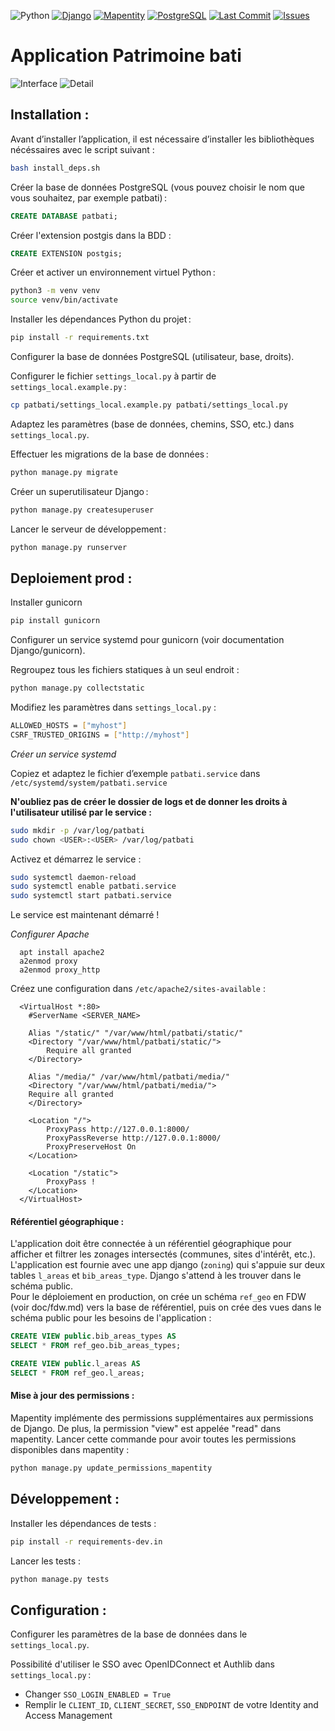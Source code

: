 ![Python](https://img.shields.io/badge/Python-3.10%2B-blue.svg)
[![Django](https://img.shields.io/badge/Django-5.2-success)](https://www.djangoproject.com/)
[![Mapentity](https://img.shields.io/badge/Mapentity-12.8.3-success)](https://github.com/makinacorpus/django-mapentity)
[![PostgreSQL](https://img.shields.io/badge/PostgreSQL-16-blue)](https://www.postgresql.org/)
[![Last Commit](https://img.shields.io/github/last-commit/PnEcrins/Patrimoine-bati)](https://github.com/PnEcrins/Patrimoine-batu/commits/main)
[![Issues](https://img.shields.io/github/issues/PnEcrins/Patrimoine-bati)](https://github.com/PnEcrins/Patrimoine-bati/issues)

# Application Patrimoine bati

![Interface](media/img/list.png)
![Detail](media/img/detail_properties.png)

## Installation :

Avant d’installer l’application, il est nécessaire d’installer les bibliothèques nécéssaires avec le script suivant :

```bash
bash install_deps.sh
```

Créer la base de données PostgreSQL (vous pouvez choisir le nom que vous souhaitez, par exemple patbati) :

```SQL
CREATE DATABASE patbati;
```

Créer l'extension postgis dans la BDD :

```SQL
CREATE EXTENSION postgis;
```

Créer et activer un environnement virtuel Python :

```bash
python3 -m venv venv
source venv/bin/activate
```

Installer les dépendances Python du projet :

```bash
pip install -r requirements.txt
```

Configurer la base de données PostgreSQL (utilisateur, base, droits).

Configurer le fichier `settings_local.py` à partir de `settings_local.example.py` :

```bash
cp patbati/settings_local.example.py patbati/settings_local.py
```

Adaptez les paramètres (base de données, chemins, SSO, etc.) dans `settings_local.py`.

Effectuer les migrations de la base de données :

```bash
python manage.py migrate
```

Créer un superutilisateur Django :

```bash
python manage.py createsuperuser
```

Lancer le serveur de développement :

```bash
python manage.py runserver
```

## Deploiement prod :

Installer gunicorn

```bash
pip install gunicorn
```

Configurer un service systemd pour gunicorn (voir documentation Django/gunicorn).

Regroupez tous les fichiers statiques à un seul endroit :
```bash
python manage.py collectstatic
```

Modifiez les paramètres dans `settings_local.py` :
```bash
ALLOWED_HOSTS = ["myhost"]
CSRF_TRUSTED_ORIGINS = ["http://myhost"]
```

*Créer un service systemd*

Copiez et adaptez le fichier d’exemple `patbati.service` dans `/etc/systemd/system/patbati.service`

**N'oubliez pas de créer le dossier de logs et de donner les droits à l'utilisateur utilisé par le service :**

```bash
sudo mkdir -p /var/log/patbati
sudo chown <USER>:<USER> /var/log/patbati
```

Activez et démarrez le service :

```bash
sudo systemctl daemon-reload
sudo systemctl enable patbati.service
sudo systemctl start patbati.service
```

Le service est maintenant démarré !


*Configurer Apache*

      apt install apache2
      a2enmod proxy
      a2enmod proxy_http

Créez une configuration dans `/etc/apache2/sites-available` :

      <VirtualHost *:80>
		#ServerName <SERVER_NAME>

		Alias "/static/" "/var/www/html/patbati/static/"
		<Directory "/var/www/html/patbati/static/">
			Require all granted
		</Directory>

		Alias "/media/" /var/www/html/patbati/media/"
		<Directory "/var/www/html/patbati/media/">
		Require all granted
		</Directory>

		<Location "/">
			ProxyPass http://127.0.0.1:8000/
			ProxyPassReverse http://127.0.0.1:8000/
			ProxyPreserveHost On
		</Location>

		<Location "/static">
			ProxyPass !
		</Location>
      </VirtualHost>


#### Référentiel géographique : 

L'application doit être connectée à un référentiel géographique pour afficher et filtrer les zonages intersectés (communes, sites d'intérêt, etc.). L'application est fournie avec une app django (`zoning`) qui s'appuie sur deux tables `l_areas` et `bib_areas_type`. Django s'attend à les trouver dans le schéma public.  
Pour le déploiement en production, on crée un schéma `ref_geo` en FDW (voir doc/fdw.md) vers la base de référentiel, puis on crée des vues dans le schéma public pour les besoins de l'application : 

```sql
CREATE VIEW public.bib_areas_types AS 
SELECT * FROM ref_geo.bib_areas_types;

CREATE VIEW public.l_areas AS 
SELECT * FROM ref_geo.l_areas;
```

#### Mise à jour des permissions : 

Mapentity implémente des permissions supplémentaires aux permissions de Django. De plus, la permission "view" est appelée "read" dans mapentity.
Lancer cette commande pour avoir toutes les permissions disponibles dans mapentity : 

```bash
python manage.py update_permissions_mapentity
```

## Développement : 

Installer les dépendances de tests : 

```bash
pip install -r requirements-dev.in
```

Lancer les tests : 

```bash
python manage.py tests
```

## Configuration : 

Configurer les paramètres de la base de données dans le `settings_local.py`.

Possibilité d'utiliser le SSO avec OpenIDConnect et Authlib dans `settings_local.py` :

- Changer `SSO_LOGIN_ENABLED = True`
- Remplir le `CLIENT_ID`, `CLIENT_SECRET`, `SSO_ENDPOINT` de votre Identity and Access Management
